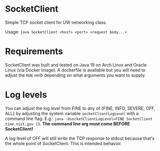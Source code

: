 # SocketClient
Simple TCP socket client for UW networking class.

Usage: `java SocketClient <host> <port> <request body...>`

# Requirements
SocketClient was built and tested on Java 19 on Arch Linux and Oracle Linux (via Docker image). A dockerfile is available but you will need to adjust the `RUN` verb depending on what arguments you want to supply.

# Log levels
You can adjust the log level from FINE to any of {FINE, INFO, SEVERE, OFF, ALL} by adjusting the system variable `socketClientLogLevel` with a command line flag. E.g.: `java -DsocketClientLogLevel=FINE SocketClient time.nist.gov 13`. **The command line arg must come BEFORE SocketClient!**

A log level of OFF will still write the TCP response to stdout because that's the whole point of SocketClient. This is intended behavior.